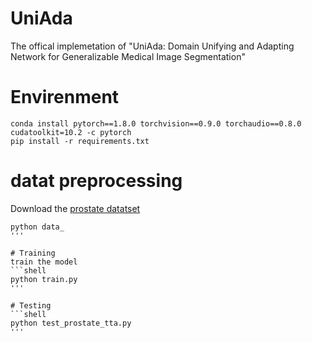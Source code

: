 # UniAda
The offical implemetation of "UniAda: Domain Unifying and Adapting Network for Generalizable Medical Image Segmentation"


# Envirenment
```shell
conda install pytorch==1.8.0 torchvision==0.9.0 torchaudio==0.8.0 cudatoolkit=10.2 -c pytorch
pip install -r requirements.txt
```

# datat preprocessing
Download the [prostate datatset](https://liuquande.github.io/SAML/) 
```shell
python data_
'''

# Training
train the model
```shell
python train.py
'''

# Testing
```shell
python test_prostate_tta.py
'''
